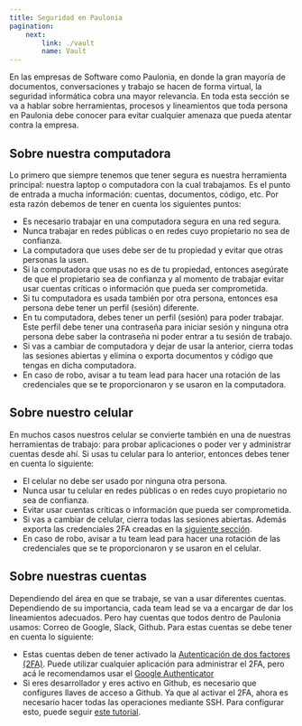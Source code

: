```yaml
---
title: Seguridad en Paulonia
pagination:
    next: 
        link: ./vault
        name: Vault
---
```


En las empresas de Software como Paulonia, en donde la gran mayoría de documentos, conversaciones y trabajo se hacen de forma virtual, la seguridad informática cobra una mayor relevancia. En toda esta sección se va a hablar sobre herramientas, procesos y lineamientos que toda persona en Paulonia debe conocer para evitar cualquier amenaza que pueda atentar contra la empresa.

## Sobre nuestra computadora

Lo primero que siempre tenemos que tener segura es nuestra herramienta principal: nuestra laptop o computadora con la cual trabajamos. Es el punto de entrada a mucha información: cuentas, documentos, código, etc. Por esta razón debemos de tener en cuenta los siguientes puntos:

- Es necesario trabajar en una computadora segura en una red segura.
- Nunca trabajar en redes públicas o en redes cuyo propietario no sea de confianza.
- La computadora que uses debe ser de tu propiedad y evitar que otras personas la usen.
- Si la computadora que usas no es de tu propiedad, entonces asegúrate de que el propietario sea de confianza y al momento de trabajar evitar usar cuentas críticas o información que pueda ser comprometida.
- Si tu computadora es usada también por otra persona, entonces esa persona debe tener un perfil (sesión) diferente.
- En tu computadora, debes tener un perfil (sesión) para poder trabajar. Este perfil debe tener una contraseña para iniciar sesión y ninguna otra persona debe saber la contraseña ni poder entrar a tu sesión de trabajo.
- Si vas a cambiar de computadora y dejar de usar la anterior, cierra todas las sesiones abiertas y elimina o exporta documentos y código que tengas en dicha computadora.
- En caso de robo, avisar a tu team lead para hacer una rotación de las credenciales que se te proporcionaron y se usaron en la computadora.

## Sobre nuestro celular

En muchos casos nuestros celular se convierte también en una de nuestras herramientas de trabajo: para probar aplicaciones o poder ver y administrar cuentas desde ahí. Si usas tu celular para lo anterior, entonces debes tener en cuenta lo siguiente:

- El celular no debe ser usado por ninguna otra persona.
- Nunca usar tu celular en redes públicas o en redes cuyo propietario no sea de confianza.
- Evitar usar cuentas críticas o información que pueda ser comprometida.
- Si vas a cambiar de celular, cierra todas las sesiones abiertas. Además exporta las credenciales 2FA creadas en la [siguiente sección](#sobre-nuestras-cuentas).
- En caso de robo, avisar a tu team lead para hacer una rotación de las credenciales que se te proporcionaron y se usaron en el celular.


## Sobre nuestras cuentas

Dependiendo del área en que se trabaje, se van a usar diferentes cuentas. Dependiendo de su importancia, cada team lead se va a encargar de dar los lineamientos adecuados. Pero hay cuentas que todos dentro de Paulonia usamos: Correo de Google, Slack, Github. Para estas cuentas se debe tener en cuenta lo siguiente:

- Estas cuentas deben de tener activado la [Autenticación de dos factores (2FA)](https://www.onespan.com/es/topics/autenticacion-de-dos-factores). Puede utilizar cualquier aplicación para administrar el 2FA, pero acá le recomendamos usar el [Google Authenticator](https://play.google.com/store/apps/details?id=com.google.android.apps.authenticator2&hl=es_PE&gl=US)
- Si eres desarrollador y eres activo en Github, es necesario que configures llaves de acceso a Github. Ya que al activar el 2FA, ahora es necesario hacer todas las operaciones mediante SSH. Para configurar esto, puede seguir [este tutorial](https://docs.github.com/es/authentication/connecting-to-github-with-ssh).
